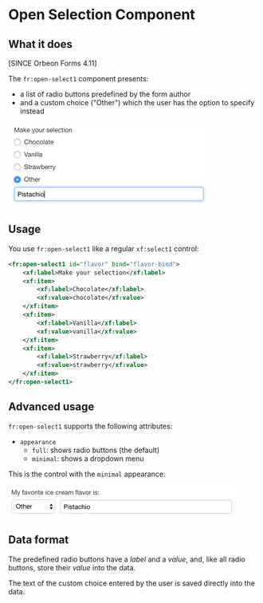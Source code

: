 # Open Selection Component

<!-- toc -->

## What it does

[SINCE Orbeon Forms 4.11]

The `fr:open-select1` component presents:

- a list of radio buttons predefined by the form author
- and a custom choice ("Other") which the user has the option to specify instead

![Open selection component](images/xbl-open-select1.png)

## Usage

You use `fr:open-select1` like a regular `xf:select1` control:

```xml
<fr:open-select1 id="flavor" bind="flavor-bind">
    <xf:label>Make your selection</xf:label>
    <xf:item>
        <xf:label>Chocolate</xf:label>
        <xf:value>chocolate</xf:value>
    </xf:item>
    <xf:item>
        <xf:label>Vanilla</xf:label>
        <xf:value>vanilla</xf:value>
    </xf:item>
    <xf:item>
        <xf:label>Strawberry</xf:label>
        <xf:value>strawberry</xf:value>
    </xf:item>
</fr:open-select1>
```

## Advanced usage

`fr:open-select1` supports the following attributes:

- `appearance`
    - `full`: shows radio buttons (the default)
    - `minimal`: shows a dropdown menu

This is the control with the `minimal` appearance:

![Open selection component with `minimal` appearance](images/xbl-open-select1-minimal.png)

## Data format

The predefined radio buttons have a *label* and a *value*, and, like all radio buttons, store their *value* into the data.

The text of the custom choice entered by the user is saved directly into the data.
